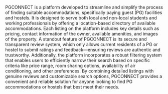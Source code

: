 PGCONNECT is a platform developed to streamline and simplify the process of finding suitable accommodations, specifically paying guest (PG) facilities and hostels. It is designed to serve both local and non-local students and working professionals by offering a location-based directory of available accommodations. Each listing on the platform includes key details such as pricing, contact information of the owner, available amenities, and images of the property. A standout feature of PGCONNECT is its secure and transparent review system, which only allows current residents of a PG or hostel to submit ratings and feedback—ensuring reviews are authentic and trustworthy. Additionally, the platform incorporates a robust filtering system that enables users to efficiently narrow their search based on specific criteria like price range, room sharing options, availability of air conditioning, and other preferences. By combining detailed listings with genuine reviews and customizable search options, PGCONNECT provides a convenient and reliable solution for anyone looking to find PG accommodations or hostels that best meet their needs.
